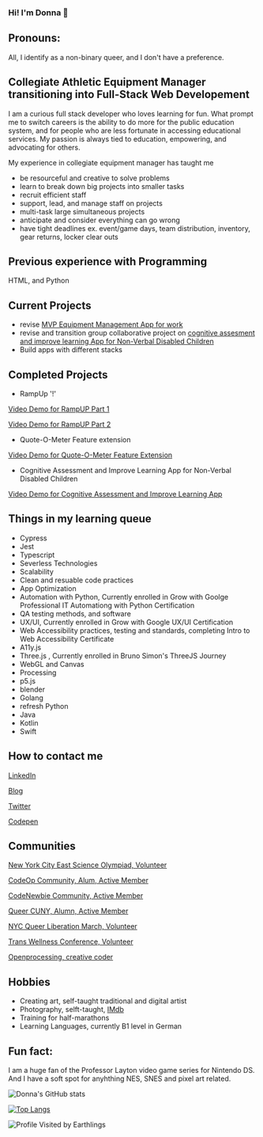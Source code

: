 ### Hi! I'm Donna 👋

## Pronouns: 

All, I identify as a non-binary queer, and I don't have a preference.


## Collegiate Athletic Equipment Manager transitioning into Full-Stack Web Developement
I am a curious full stack developer who loves learning for fun. What prompt me to switch careers is the ability to do more for the public education system, and for people who are less fortunate in accessing educational services. My passion is always tied to education, empowering, and advocating for others. 

My experience in collegiate equipment manager has taught me 
  - be resourceful and creative to solve problems
  - learn to break down big projects into smaller tasks
  - recruit efficient staff
  - support, lead, and manage staff on projects
  - multi-task large simultaneous projects
  - anticipate and consider everything can go wrong
  - have tight deadlines ex. event/game days, team distribution, inventory, gear returns, locker clear outs

## Previous experience with Programming
HTML, and Python

## Current Projects

- revise [MVP Equipment Management App for work](https://github.com/lucidInsomniac/CodeOpMVPRamUp)
- revise and transition group collaborative project on [cognitive assesment and improve learning App for Non-Verbal Disabled Children](https://github.com/lucidInsomniac/Cognitive-Learning-App)
- Build apps with different stacks

## Completed Projects
- RampUp '!' 

[Video Demo for RampUP Part 1](https://drive.google.com/file/d/1mvpBhhZYq5RSLSaMR_ACgR2-rKdx0UrJ/view?usp=sharing)

[Video Demo for RampUP Part 2](https://drive.google.com/file/d/1stYrK-k7rToSI9Sqzqr0aVmJ3k-qmTX3/view?usp=sharing)

- Quote-O-Meter Feature extension

[Video Demo for Quote-O-Meter Feature Extension](https://drive.google.com/file/d/1ZzkwW6DLrlEGxe2v-I5rojLkzv4sMo4C/view?usp=sharing)

- Cognitive Assessment and Improve Learning App for Non-Verbal Disabled Children

[Video Demo for Cognitive Assessment and Improve Learning App](https://drive.google.com/file/d/1AYYXG5DJHS855e6AWzCerE2oHA36BRGa/view?usp=sharing)

## Things in my learning queue
- Cypress
- Jest
- Typescript
- Severless Technologies
- Scalability
- Clean and resuable code practices
- App Optimization
- Automation with Python, Currently enrolled in Grow with Goolge Professional IT Automationg with Python Certification
- QA testing methods, and software
- UX/UI, Currently enrolled in Grow with Google UX/UI Certification
- Web Accessibility practices, testing and standards, completing Intro to Web Accessibility Certificate
- A11y.js 
- Three.js , Currently enrolled in Bruno Simon's ThreeJS Journey
- WebGL and Canvas
- Processing
- p5.js
- blender
- Golang
- refresh Python
- Java
- Kotlin
- Swift


## How to contact me

[LinkedIn](https://www.linkedin.com/in/donna-chin-151ba814/)

[Blog](https://dev.to/donnachin)

[Twitter](https://twitter.com/DchinInsomniac)

[Codepen](https://codepen.io/lucidinsomniac/pens/public)

## Communities

[New York City East Science Olympiad, Volunteer](http://www.nyceastscioly.org/home.html)

[CodeOp Community, Alum, Active Member](https://codeop.tech/)

[CodeNewbie Community, Active Member](https://community.codenewbie.org/lucidinsomniac)

[Queer CUNY, Alumn, Active Member](https://queercuny.wixsite.com/website)

[NYC Queer Liberation March, Volunteer](https://reclaimpridenyc.org)

[Trans Wellness Conference, Volunteer](http://www.transphl.org/)

[Openprocessing, creative coder](https://openprocessing.org/)

## Hobbies

- Creating art, self-taught traditional and digital artist
- Photography, selft-taught, [IMdb](https://www.imdb.com/name/nm4819576/?ref_=fn_al_nm_2)
- Training for half-marathons
- Learning Languages, currently B1 level in German


## Fun fact: 

I am a huge fan of the Professor Layton video game series for Nintendo DS. And I have a soft spot for anyhthing NES, SNES and pixel art related.


![Donna's GitHub stats](https://github-readme-stats.vercel.app/api?username=lucidInsomniac&show_icons=true&theme=tokyonight)

[![Top Langs](https://github-readme-stats.vercel.app/api/top-langs/?username=lucidInsomniac)](https://github.com/lucidInsomniac/github-readme-stats)

![Profile Visited by Earthlings](https://komarev.com/ghpvc/?username=lucidInsomniac&color=orange)


<!--
**lucidInsomniac/lucidInsomniac** is a ✨ _special_ ✨ repository because its `README.md` (this file) appears on your GitHub profile.

